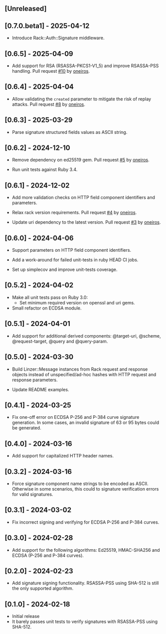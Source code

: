 ## [Unreleased]

## [0.7.0.beta1] - 2025-04-12

- Introduce Rack::Auth::Signature middleware.

## [0.6.5] - 2025-04-09

- Add support for RSA (RSASSA-PKCS1-V1_5) and improve RSASSA-PSS handling.
  Pull request [#10](https://github.com/nomadium/linzer/pull/10)
  by [oneiros](https://github.com/oneiros).

## [0.6.4] - 2025-04-04

- Allow validating the `created` parameter to mitigate the
  risk of replay attacks.
  Pull request [#8](https://github.com/nomadium/linzer/pull/8)
  by [oneiros](https://github.com/oneiros).

## [0.6.3] - 2025-03-29

- Parse signature structured fields values as ASCII string.

## [0.6.2] - 2024-12-10

- Remove dependency on ed25519 gem. Pull request
  [#5](https://github.com/nomadium/linzer/pull/5) by
  [oneiros](https://github.com/oneiros).

- Run unit tests against Ruby 3.4.

## [0.6.1] - 2024-12-02

- Add more validation checks on HTTP field component identifiers and parameters.

- Relax rack version requirements. Pull request
  [#4](https://github.com/nomadium/linzer/pull/4) by
  [oneiros](https://github.com/oneiros).

- Update uri dependency to the latest version. Pull request
  [#3](https://github.com/nomadium/linzer/pull/3) by
  [oneiros](https://github.com/oneiros).

## [0.6.0] - 2024-04-06

- Support parameters on HTTP field component identifiers.

- Add a work-around for failed unit-tests in ruby HEAD CI jobs.

- Set up simplecov and improve unit-tests coverage.

## [0.5.2] - 2024-04-02

- Make all unit tests pass on Ruby 3.0:
  * Set minimum required version on openssl and uri gems.
- Small refactor on ECDSA module.

## [0.5.1] - 2024-04-01

- Add support for additional derived components:
  @target-uri, @scheme, @request-target, @query and @query-param.

## [0.5.0] - 2024-03-30

- Build Linzer::Message instances from Rack request and response objects
  instead of unspecified/ad-hoc hashes with HTTP request and
  response parameters.

- Update README examples.

## [0.4.1] - 2024-03-25

- Fix one-off error on ECDSA P-256 and P-384 curve signature generation.
  In some cases, an invalid signature of 63 or 95 bytes could be generated.

## [0.4.0] - 2024-03-16

- Add support for capitalized HTTP header names.

## [0.3.2] - 2024-03-16

- Force signature component name strings to be encoded as ASCII.
  Otherwise in some scenarios, this could to signature verification errors
  for valid signatures.

## [0.3.1] - 2024-03-02

- Fix incorrect signing and verifying for ECDSA P-256 and P-384 curves.

## [0.3.0] - 2024-02-28

- Add support for the following algorithms: Ed25519, HMAC-SHA256 and
  ECDSA (P-256 and P-384 curves).

## [0.2.0] - 2024-02-23

- Add signature signing functionality. RSASSA-PSS using SHA-512 is still the only
  supported algorithm.

## [0.1.0] - 2024-02-18

- Initial release
- It barely passes unit tests to verify signatures with RSASSA-PSS using SHA-512.
